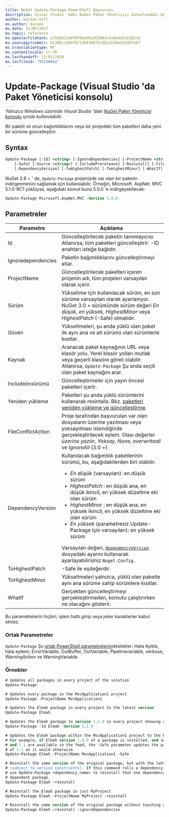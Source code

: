 ```yaml
---
title: NuGet Update-Package PowerShell Başvurusu
description: Visual Studio 'daki NuGet Paket Yöneticisi konsolundaki Update-Package PowerShell komutuna yönelik başvuru.
author: karann-msft
ms.author: karann
ms.date: 12/07/2017
ms.topic: reference
ms.openlocfilehash: af918d11e8f976be962d52084c5eda4d53e382c6
ms.sourcegitcommit: b138bc1d49fbf13b63d975c581a53be4283b7ebf
ms.translationtype: MT
ms.contentlocale: tr-TR
ms.lasthandoff: 11/03/2020
ms.locfileid: "93238042"
---
```

# <a name="update-package-package-manager-console-in-visual-studio"></a>Update-Package (Visual Studio 'da Paket Yöneticisi konsolu)

*Yalnızca Windows üzerinde Visual Studio 'daki [NuGet Paket Yöneticisi konsolu](../../consume-packages/install-use-packages-powershell.md) içinde kullanılabilir.*

Bir paketi ve onun bağımlılıklarını veya bir projedeki tüm paketleri daha yeni bir sürüme güncelleştirir.

## <a name="syntax"></a>Syntax

```ps
Update-Package [-Id] <string> [-IgnoreDependencies] [-ProjectName <string>] [-Version <string>]
    [-Safe] [-Source <string>] [-IncludePrerelease] [-Reinstall] [-FileConflictAction]
    [-DependencyVersion] [-ToHighestPatch] [-ToHighestMinor] [-WhatIf] [<CommonParameters>]
```

NuGet 2.8 + ' de, `Update-Package` projenizde var olan bir paketin indirgenmesini sağlamak için kullanılabilir. Örneğin, Microsoft. AspNet. MVC 5.1.0-RC1 yüklüyse, aşağıdaki komut bunu 5.0.0 'e indirgeyebilecek:

```ps
Update-Package Microsoft.AspNet.MVC -Version 5.0.0.
```

## <a name="parameters"></a>Parametreler

|  Parametre | Açıklama |
| --- | --- |
| Id | Güncelleştirilecek paketin tanımlayıcısı. Atlanırsa, tüm paketleri güncelleştirir. -ID anahtarı isteğe bağlıdır. |
| Ignoredependencies | Paketin bağımlılıklarını güncelleştirmeyi atlar. |
| ProjectName | Güncelleştirilecek paketleri içeren projenin adı, tüm projeleri varsayılan olarak içerir. |
| Sürüm | Yükseltme için kullanılacak sürüm, en son sürüme varsayılan olarak ayarlanıyor. NuGet 3.0 + sürümünde sürüm değeri *En düşük, en yüksek, HighestMinor* veya *HighestPatch* (-Safe) olmalıdır. |
| Güven | Yükseltmeleri, şu anda yüklü olan paket ile aynı ana ve alt sürümü olan sürümlerle kısıtlar. |
| Kaynak | Aranacak paket kaynağının URL veya klasör yolu. Yerel klasör yolları mutlak veya geçerli klasöre göreli olabilir. Atlanırsa, `Update-Package` Şu anda seçili olan paket kaynağını arar. |
| Includeönsürümü | Güncelleştirmeler için yayın öncesi paketleri içerir. |
| Yeniden yükleme | Paketleri şu anda yüklü sürümlerini kullanarak resintalls. Bkz. [paketleri yeniden yükleme ve güncelleştirme](../../consume-packages/reinstalling-and-updating-packages.md). |
| FileConflictAction | Proje tarafından başvurulan var olan dosyaların üzerine yazılması veya yoksayılması istendiğinde gerçekleştirilecek eylem. Olası değerler *üzerine yazılır, Yoksay, None, overwriteall* ve *IgnoreAll* (3.0 +). |
| DependencyVersion | Kullanılacak bağımlılık paketlerinin sürümü, bu, aşağıdakilerden biri olabilir:<br/><ul><li>*En düşük* (varsayılan): en düşük sürüm</li><li>*HighestPatch* : en düşük ana, en düşük ikincil, en yüksek düzeltme eki olan sürüm</li><li>*HighestMinor* : en düşük ana, en yüksek ikincil, en yüksek düzeltme eki olan sürüm</li><li>*En yüksek* (parametresiz Update-Package için varsayılan): en yüksek sürüm</li></ul>Varsayılan değeri, [`dependencyVersion`](../nuget-config-file.md#config-section) dosyadaki ayarını kullanarak ayarlayabilirsiniz `Nuget.Config` . |
| ToHighestPatch | -Safe ile eşdeğerdir. |
| ToHighestMinor | Yükseltmeleri yalnızca, yüklü olan paketle aynı ana sürüme sahip sürümlere kısıtlar. |
| WhatIf | Gerçekten güncelleştirmeyi gerçekleştirmeden, komutu çalıştırırken ne olacağını gösterir. |

Bu parametrelerin hiçbiri, işlem hattı girişi veya joker karakterler kabul etmez.

### <a name="common-parameters"></a>Ortak Parametreler

`Update-Package` Şu [ortak PowerShell parametrelerini](/powershell/module/microsoft.powershell.core/about/about_commonparameters)destekler: Hata Ayıkla, hata eylemi, ErrorVariable, OutBuffer, OutVariable, Pipelinevariable, verbose, WarningAction ve WarningVariable.

### <a name="examples"></a>Örnekler

```ps
# Updates all packages in every project of the solution
Update-Package

# Updates every package in the MvcApplication1 project
Update-Package -ProjectName MvcApplication1

# Updates the Elmah package in every project to the latest version
Update-Package Elmah

# Updates the Elmah package to version 1.1.0 in every project showing optional -Id usage
Update-Package -Id Elmah -Version 1.1.0

# Updates the Elmah package within the MvcApplication1 project to the highest "safe" version.
# For example, if Elmah version 1.0.0 of a package is installed, and versions 1.0.1, 1.0.2,
# and 1.1 are available in the feed, the -Safe parameter updates the package to 1.0.2 instead
# of 1.1 as it would otherwise.
Update-Package Elmah -ProjectName MvcApplication1 -Safe

# Reinstall the same version of the original package, but with the latest version of dependencies
# (subject to version constraints). If this command rolls a dependency back to an earlier version,
# use Update-Package <dependency_name> to reinstall that one dependency without affecting the
# dependent package.
Update-Package Elmah –reinstall 

# Reinstall the Elmah package in just MyProject
Update-Package Elmah -ProjectName MyProject -reinstall

# Reinstall the same version of the original package without touching dependencies.
Update-Package Elmah –reinstall -ignoreDependencies
```
